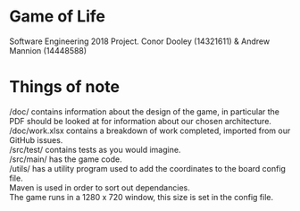 # Game of Life
Software Engineering 2018 Project.
Conor Dooley (14321611) & Andrew Mannion (14448588)

# Things of note
/doc/ contains information about the design of the game, in particular the PDF should be looked at for information about our chosen architecture.  
/doc/work.xlsx contains a breakdown of work completed, imported from our GitHub issues.  
/src/test/ contains tests as you would imagine.  
/src/main/ has the game code.  
/utils/ has a utility program used to add the coordinates to the board config file.  
Maven is used in order to sort out dependancies.   
The game runs in a 1280 x 720 window, this size is set in the config file.  

